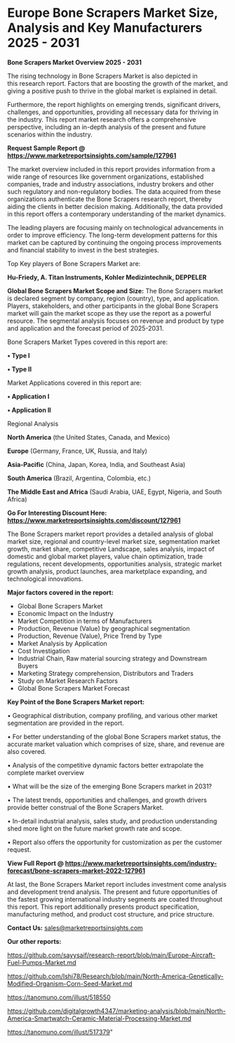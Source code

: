 # Europe Bone Scrapers Market Size, Analysis and Key Manufacturers 2025 - 2031

<Strong> Bone Scrapers Market Overview 2025 - 2031</strong>

The rising technology in Bone Scrapers Market is also depicted in this research report. Factors that are boosting the growth of the market, and giving a positive push to thrive in the global market is explained in detail.

Furthermore, the report highlights on emerging trends, significant drivers, challenges, and opportunities, providing all necessary data for thriving in the industry. This report market research offers a comprehensive perspective, including an in-depth analysis of the present and future scenarios within the industry.

<strong>Request Sample Report @ <a href=https://www.marketreportsinsights.com/sample/127961>https://www.marketreportsinsights.com/sample/127961</a></strong>

The market overview included in this report provides information from a wide range of resources like government organizations, established companies, trade and industry associations, industry brokers and other such regulatory and non-regulatory bodies. The data acquired from these organizations authenticate the Bone Scrapers research report, thereby aiding the clients in better decision making. Additionally, the data provided in this report offers a contemporary understanding of the market dynamics.

The leading players are focusing mainly on technological advancements in order to improve efficiency. The long-term development patterns for this market can be captured by continuing the ongoing process improvements and financial stability to invest in the best strategies.

Top Key players of Bone Scrapers Market are:

<strong>Hu-Friedy, A. Titan Instruments, Kohler Medizintechnik, DEPPELER</strong>

<strong><b>Global Bone Scrapers Market Scope and Size:</b></strong>
The Bone Scrapers market is declared segment by company, region (country), type, and application. Players, stakeholders, and other participants in the global Bone Scrapers market will gain the market scope as they use the report as a powerful resource. The segmental analysis focuses on revenue and product by type and application and the forecast period of 2025-2031.

Bone Scrapers Market Types covered in this report are:

<strong>• Type I

• Type II</strong>

Market Applications covered in this report are:

<strong>• Application I

• Application II</strong> 

Regional Analysis

<strong>North America</strong> (the United States, Canada, and Mexico)

<strong>Europe</strong> (Germany, France, UK, Russia, and Italy)

<strong>Asia-Pacific</strong> (China, Japan, Korea, India, and Southeast Asia)

<strong>South America</strong> (Brazil, Argentina, Colombia, etc.)

<strong>The Middle East and Africa</strong> (Saudi Arabia, UAE, Egypt, Nigeria, and South Africa)

<strong>Go For Interesting Discount Here: <a href=https://www.marketreportsinsights.com/discount/127961>https://www.marketreportsinsights.com/discount/127961</a></strong>

The Bone Scrapers market report provides a detailed analysis of global market size, regional and country-level market size, segmentation market growth, market share, competitive Landscape, sales analysis, impact of domestic and global market players, value chain optimization, trade regulations, recent developments, opportunities analysis, strategic market growth analysis, product launches, area marketplace expanding, and technological innovations.

<strong><b>Major factors covered in the report:</b></strong>
<ul>
  <li>Global Bone Scrapers Market </li>
  <li>Economic Impact on the Industry</li>
  <li>Market Competition in terms of Manufacturers</li>
  <li>Production, Revenue (Value) by geographical segmentation</li>
  <li>Production, Revenue (Value), Price Trend by Type</li>
  <li>Market Analysis by Application</li>
  <li>Cost Investigation</li>
  <li>Industrial Chain, Raw material sourcing strategy and Downstream Buyers</li>
  <li>Marketing Strategy comprehension, Distributors and Traders</li>
  <li>Study on Market Research Factors</li>
  <li>Global Bone Scrapers Market Forecast</li>
</ul>

<strong><b>Key Point of the Bone Scrapers Market report:</b></strong>

• Geographical distribution, company profiling, and various other market segmentation are provided in the report.

• For better understanding of the global Bone Scrapers market status, the accurate market valuation which comprises of size, share, and revenue are also covered.

• Analysis of the competitive dynamic factors better extrapolate the complete market overview

• What will be the size of the emerging Bone Scrapers market in 2031?

• The latest trends, opportunities and challenges, and growth drivers provide better construal of the Bone Scrapers Market.

• In-detail industrial analysis, sales study, and production understanding shed more light on the future market growth rate and scope.

• Report also offers the opportunity for customization as per the customer request.

<strong><b>View Full Report @ <a href=https://www.marketreportsinsights.com/industry-forecast/bone-scrapers-market-2022-127961>https://www.marketreportsinsights.com/industry-forecast/bone-scrapers-market-2022-127961</a></b></strong>


At last, the Bone Scrapers Market report includes investment come analysis and development trend analysis. The present and future opportunities of the fastest growing international industry segments are coated throughout this report. This report additionally presents product specification, manufacturing method, and product cost structure, and price structure.

<strong>Contact Us:</strong>
sales@marketreportsinsights.com

<strong>Our other reports:</strong>

<a href=https://github.com/sayysaif/research-report/blob/main/Europe-Aircraft-Fuel-Pumps-Market.md>https://github.com/sayysaif/research-report/blob/main/Europe-Aircraft-Fuel-Pumps-Market.md</a>

<a href=https://github.com/Ishi78/Research/blob/main/North-America-Genetically-Modified-Organism-Corn-Seed-Market.md>https://github.com/Ishi78/Research/blob/main/North-America-Genetically-Modified-Organism-Corn-Seed-Market.md</a>

<a href=https://tanomuno.com/illust/518550>https://tanomuno.com/illust/518550</a>

<a href=https://github.com/digitalgrowth4347/marketing-analysis/blob/main/North-America-Smartwatch-Ceramic-Material-Processing-Market.md>https://github.com/digitalgrowth4347/marketing-analysis/blob/main/North-America-Smartwatch-Ceramic-Material-Processing-Market.md</a>

<a href=https://tanomuno.com/illust/517379>https://tanomuno.com/illust/517379</a>"
